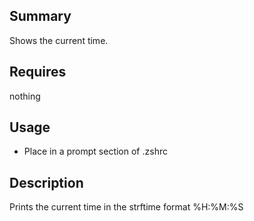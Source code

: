 ## Summary
Shows the current time.

## Requires
nothing

## Usage
* Place in a prompt section of .zshrc

## Description
Prints the current time in the strftime format %H:%M:%S

